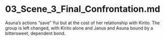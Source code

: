 # 03_Scene_3_Final_Confrontation.md
Asuna’s actions “save” Yui but at the cost of her relationship with Kirito. The group is left changed, with Kirito alone and Janus and Asuna bound by a bittersweet, dependent bond.
